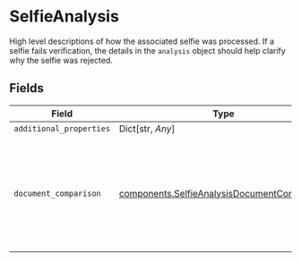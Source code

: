 # SelfieAnalysis

High level descriptions of how the associated selfie was processed. If a selfie fails verification, the details in the `analysis` object should help clarify why the selfie was rejected.


## Fields

| Field                                                                                                        | Type                                                                                                         | Required                                                                                                     | Description                                                                                                  |
| ------------------------------------------------------------------------------------------------------------ | ------------------------------------------------------------------------------------------------------------ | ------------------------------------------------------------------------------------------------------------ | ------------------------------------------------------------------------------------------------------------ |
| `additional_properties`                                                                                      | Dict[str, *Any*]                                                                                             | :heavy_minus_sign:                                                                                           | N/A                                                                                                          |
| `document_comparison`                                                                                        | [components.SelfieAnalysisDocumentComparison](../../models/shared/selfieanalysisdocumentcomparison.md)       | :heavy_check_mark:                                                                                           | Information about the comparison between the selfie and the document (if documentary verification also ran). |